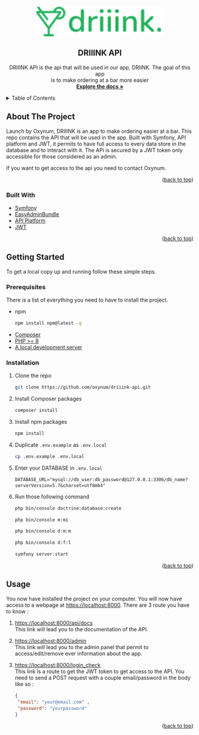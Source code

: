 <div id="top"></div>

<!-- PROJECT LOGO -->
<br />
<div align="center">
    <img src="images/logo.png" alt="Logo" height="80">

<h2 align="center">DRIIINK API</h3>

  <p align="center">
    DRIIINK API is the api that will be used in our app, DRIINK. The goal of this app <br />
    is to make ordering at a bar more easier
    <br />
    <a href="https://github.com/oxynum/driiink-api"><strong>Explore the docs »</strong></a>
    <br />
  </p>
</div>



<!-- TABLE OF CONTENTS -->
<details>
  <summary>Table of Contents</summary>
  <ol>
    <li>
      <a href="#about-the-project">About The Project</a>
      <ul>
        <li><a href="#built-with">Built With</a></li>
      </ul>
    </li>
    <li>
      <a href="#getting-started">Getting Started</a>
      <ul>
        <li><a href="#prerequisites">Prerequisites</a></li>
        <li><a href="#installation">Installation</a></li>
      </ul>
    </li>
    <li><a href="#usage">Usage</a></li>
  </ol>
</details>


<div id="about-the-project"></div>

<!-- ABOUT THE PROJECT -->
## About The Project

Launch by Oxynum, DRIIINK is an app to make ordering easier at a bar. This repo contains the API that will be used in the app. Built with Symfony, API platform and JWT, it permits to have
full access to every data store in the database and to interact with it. The APi is secured by a JWT token only accessible for those considered as an admin. 

If you want to get access to the api you need to contact Oxynum. 

<p align="right">(<a href="#top">back to top</a>)</p>

<div id="built-with"></div>


### Built With

* [Symfony](https://symfony.com/)
* [EasyAdminBundle](https://symfony.com/bundles/EasyAdminBundle/current/index.html)
* [API Platform](https://api-platform.com/)
* [JWT](https://jwt.io/)


<p align="right">(<a href="#top">back to top</a>)</p>

<div id="getting-started"></div>


<!-- GETTING STARTED -->
## Getting Started
To get a local copy up and running follow these simple steps.


<div id="prerequisites"></div>

### Prerequisites

There is a list of everything you need to have to install the project.
* npm
  ```sh
  npm install npm@latest -g
  ```
* [Composer](https://getcomposer.org/download/)
* [PHP >= 8](https://www.php.net/manual/fr/install.php) 
* [A local development server](https://www.mamp.info/en/downloads/)

<div id="installation"></div>

### Installation

1. Clone the repo
   ```sh
   git clone https://github.com/oxynum/driiink-api.git
   ```
2. Install Composer packages
   ```sh
   composer install
   ```
3. Install npm packages
   ```sh
   npm install
   ```
4. Duplicate `.env.example` as `.env.local`
   ```sh
   cp .env.example .env.local
   ```
5. Enter your DATABASE in `.env.local`
   ```dotenv
   DATABASE_URL="mysql://db_user:db_password@127.0.0.1:3306/db_name?serverVersion=5.7&charset=utf8mb4"
   ```
6. Run those following command
   ```sh
   php bin/console doctrine:database:create 
   ```
   ```sh
   php bin/console m:mi
   ```
   ```sh 
   php bin/console d:m:m
   ```
   ```sh 
   php bin/console d:f:l
   ```
   ```sh
   symfony server:start
   ```

<p align="right">(<a href="#top">back to top</a>)</p>


<div id="usage"></div>

<!-- USAGE EXAMPLES -->
## Usage

You now have installed the project on your computer. You will now have access to a webpage at [https://localhost:8000](https://localhost:8000).
There are 3 route you have to know :
1. [https://localhost:8000/api/docs](https://localhost:8000/api/docs) <br />
   This link will lead you to the documentation of the API.
     

2. [https://localhost:8000/admin](https://localhost:8000/admin) <br />
   This link will lead you to the admin panel that permit to access/edit/remove ever information about the app.


3. [https://localhost:8000/login_check](https://localhost:8000/login_check) <br />
   This link is a route to get the JWT token to get access to the API. You need to send a POST request with a couple email/password
   in the body like so :
   ```json
   {
    "email": "your@email.com" ,
    "password": "yourpassword"
   }
   ```
    


<p align="right">(<a href="#top">back to top</a>)</p>



